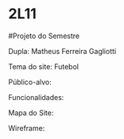 # 2L11

#Projeto do Semestre

Dupla: Matheus Ferreira Gagliotti 

Tema do site: Futebol

Público-alvo:

Funcionalidades:

Mapa do Site:

Wireframe:
